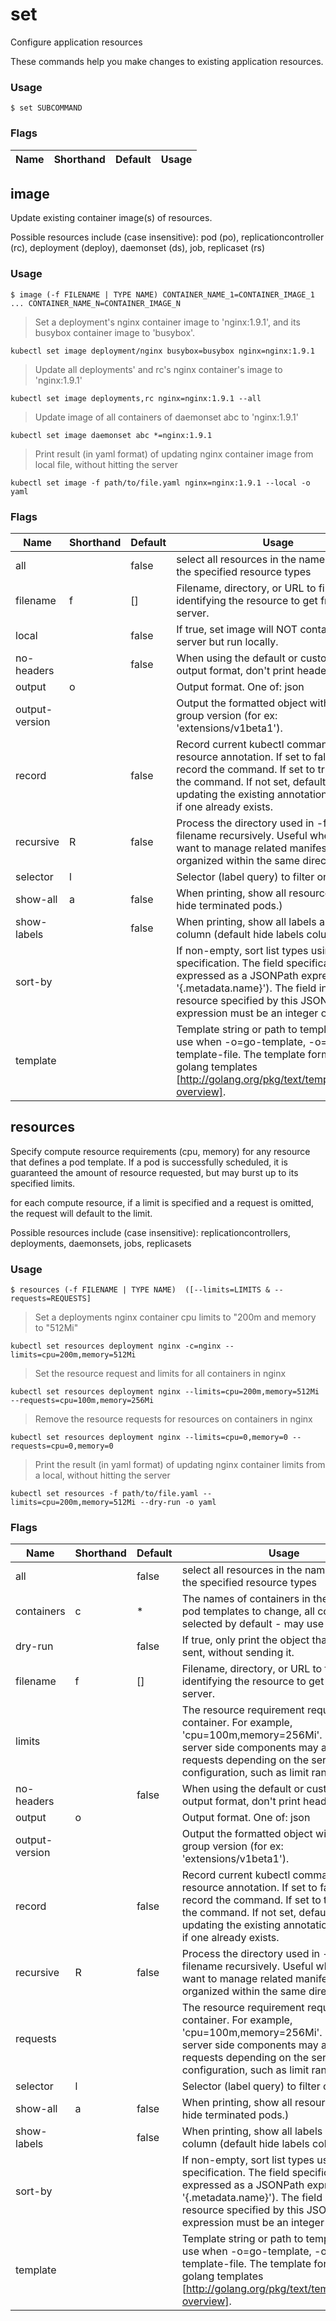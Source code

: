 # set


Configure application resources

These commands help you make changes to existing application resources.

### Usage

`$ set SUBCOMMAND`



### Flags

Name | Shorthand | Default | Usage
---- | --------- | ------- | ----- 


## image


Update existing container image(s) of resources.

Possible resources include (case insensitive):
  pod (po), replicationcontroller (rc), deployment (deploy), daemonset (ds), job, replicaset (rs)

### Usage

`$ image (-f FILENAME | TYPE NAME) CONTAINER_NAME_1=CONTAINER_IMAGE_1 ... CONTAINER_NAME_N=CONTAINER_IMAGE_N`

> Set a deployment's nginx container image to 'nginx:1.9.1', and its busybox container image to 'busybox'.

```shell
kubectl set image deployment/nginx busybox=busybox nginx=nginx:1.9.1
```

> Update all deployments' and rc's nginx container's image to 'nginx:1.9.1'

```shell
kubectl set image deployments,rc nginx=nginx:1.9.1 --all
```

> Update image of all containers of daemonset abc to 'nginx:1.9.1'

```shell
kubectl set image daemonset abc *=nginx:1.9.1
```

> Print result (in yaml format) of updating nginx container image from local file, without hitting the server

```shell
kubectl set image -f path/to/file.yaml nginx=nginx:1.9.1 --local -o yaml
```


### Flags

Name | Shorthand | Default | Usage
---- | --------- | ------- | ----- 
all |  | false | select all resources in the namespace of the specified resource types 
filename | f | [] | Filename, directory, or URL to files identifying the resource to get from a server. 
local |  | false | If true, set image will NOT contact api-server but run locally. 
no-headers |  | false | When using the default or custom-column output format, don't print headers. 
output | o |  | Output format. One of: json|yaml|wide|name|custom-columns=...|custom-columns-file=...|go-template=...|go-template-file=...|jsonpath=...|jsonpath-file=... See custom columns [http://kubernetes.io/docs/user-guide/kubectl-overview/#custom-columns], golang template [http://golang.org/pkg/text/template/#pkg-overview] and jsonpath template [http://kubernetes.io/docs/user-guide/jsonpath]. 
output-version |  |  | Output the formatted object with the given group version (for ex: 'extensions/v1beta1'). 
record |  | false | Record current kubectl command in the resource annotation. If set to false, do not record the command. If set to true, record the command. If not set, default to updating the existing annotation value only if one already exists. 
recursive | R | false | Process the directory used in -f, --filename recursively. Useful when you want to manage related manifests organized within the same directory. 
selector | l |  | Selector (label query) to filter on 
show-all | a | false | When printing, show all resources (default hide terminated pods.) 
show-labels |  | false | When printing, show all labels as the last column (default hide labels column) 
sort-by |  |  | If non-empty, sort list types using this field specification.  The field specification is expressed as a JSONPath expression (e.g. '{.metadata.name}'). The field in the API resource specified by this JSONPath expression must be an integer or a string. 
template |  |  | Template string or path to template file to use when -o=go-template, -o=go-template-file. The template format is golang templates [http://golang.org/pkg/text/template/#pkg-overview]. 


## resources

Specify compute resource requirements (cpu, memory) for any resource that defines a pod template.  If a pod is successfully scheduled, it is guaranteed the amount of resource requested, but may burst up to its specified limits.

for each compute resource, if a limit is specified and a request is omitted, the request will default to the limit.

Possible resources include (case insensitive):
replicationcontrollers, deployments, daemonsets, jobs, replicasets

### Usage

`$ resources (-f FILENAME | TYPE NAME)  ([--limits=LIMITS & --requests=REQUESTS]`

> Set a deployments nginx container cpu limits to "200m and memory to "512Mi"

```shell
kubectl set resources deployment nginx -c=nginx --limits=cpu=200m,memory=512Mi
```

> Set the resource request and limits for all containers in nginx

```shell
kubectl set resources deployment nginx --limits=cpu=200m,memory=512Mi --requests=cpu=100m,memory=256Mi
```

> Remove the resource requests for resources on containers in nginx

```shell
kubectl set resources deployment nginx --limits=cpu=0,memory=0 --requests=cpu=0,memory=0
```

> Print the result (in yaml format) of updating nginx container limits from a local, without hitting the server

```shell
kubectl set resources -f path/to/file.yaml --limits=cpu=200m,memory=512Mi --dry-run -o yaml
```


### Flags

Name | Shorthand | Default | Usage
---- | --------- | ------- | ----- 
all |  | false | select all resources in the namespace of the specified resource types 
containers | c | * | The names of containers in the selected pod templates to change, all containers are selected by default - may use wildcards 
dry-run |  | false | If true, only print the object that would be sent, without sending it. 
filename | f | [] | Filename, directory, or URL to files identifying the resource to get from a server. 
limits |  |  | The resource requirement requests for this container.  For example, 'cpu=100m,memory=256Mi'.  Note that server side components may assign requests depending on the server configuration, such as limit ranges. 
no-headers |  | false | When using the default or custom-column output format, don't print headers. 
output | o |  | Output format. One of: json|yaml|wide|name|custom-columns=...|custom-columns-file=...|go-template=...|go-template-file=...|jsonpath=...|jsonpath-file=... See custom columns [http://kubernetes.io/docs/user-guide/kubectl-overview/#custom-columns], golang template [http://golang.org/pkg/text/template/#pkg-overview] and jsonpath template [http://kubernetes.io/docs/user-guide/jsonpath]. 
output-version |  |  | Output the formatted object with the given group version (for ex: 'extensions/v1beta1'). 
record |  | false | Record current kubectl command in the resource annotation. If set to false, do not record the command. If set to true, record the command. If not set, default to updating the existing annotation value only if one already exists. 
recursive | R | false | Process the directory used in -f, --filename recursively. Useful when you want to manage related manifests organized within the same directory. 
requests |  |  | The resource requirement requests for this container.  For example, 'cpu=100m,memory=256Mi'.  Note that server side components may assign requests depending on the server configuration, such as limit ranges. 
selector | l |  | Selector (label query) to filter on 
show-all | a | false | When printing, show all resources (default hide terminated pods.) 
show-labels |  | false | When printing, show all labels as the last column (default hide labels column) 
sort-by |  |  | If non-empty, sort list types using this field specification.  The field specification is expressed as a JSONPath expression (e.g. '{.metadata.name}'). The field in the API resource specified by this JSONPath expression must be an integer or a string. 
template |  |  | Template string or path to template file to use when -o=go-template, -o=go-template-file. The template format is golang templates [http://golang.org/pkg/text/template/#pkg-overview]. 


